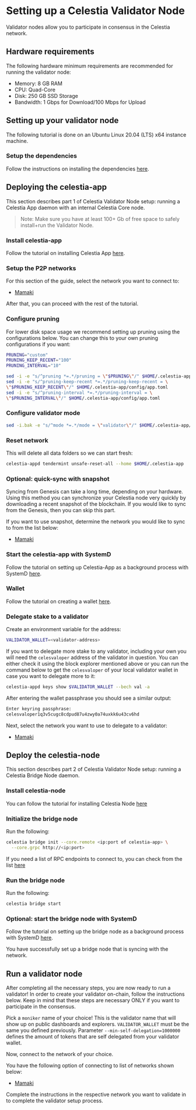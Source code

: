 # Setting up a Celestia Validator Node

Validator nodes allow you to participate in consensus in the Celestia network.

## Hardware requirements

The following hardware minimum requirements are recommended for running the
validator node:

* Memory: 8 GB RAM
* CPU: Quad-Core
* Disk: 250 GB SSD Storage
* Bandwidth: 1 Gbps for Download/100 Mbps for Upload

## Setting up your validator node

The following tutorial is done on an Ubuntu Linux 20.04 (LTS) x64
instance machine.

### Setup the dependencies

Follow the instructions on installing the dependencies [here](../developers/environment.md).

## Deploying the celestia-app

This section describes part 1 of Celestia Validator Node setup:
running a Celestia App daemon with an internal Celestia Core node.

> Note: Make sure you have at least 100+ Gb of free space to safely install+run
  the Validator Node.

### Install celestia-app

Follow the tutorial on installing Celestia App [here](../developers/celestia-app.md).

### Setup the P2P networks

For this section of the guide, select the network you want to connect to:

* [Mamaki](./mamaki-testnet.md#setup-p2p-network)

After that, you can proceed with the rest of the tutorial.

### Configure pruning

For lower disk space usage we recommend setting up pruning using the
configurations below. You can change this to your own pruning configurations
if you want:

```sh
PRUNING="custom"
PRUNING_KEEP_RECENT="100"
PRUNING_INTERVAL="10"

sed -i -e "s/^pruning *=.*/pruning = \"$PRUNING\"/" $HOME/.celestia-app/config/app.toml
sed -i -e "s/^pruning-keep-recent *=.*/pruning-keep-recent = \
\"$PRUNING_KEEP_RECENT\"/" $HOME/.celestia-app/config/app.toml
sed -i -e "s/^pruning-interval *=.*/pruning-interval = \
\"$PRUNING_INTERVAL\"/" $HOME/.celestia-app/config/app.toml
```

### Configure validator mode

```sh
sed -i.bak -e "s/^mode *=.*/mode = \"validator\"/" $HOME/.celestia-app/config/config.toml
```

### Reset network

This will delete all data folders so we can start fresh:

```sh
celestia-appd tendermint unsafe-reset-all --home $HOME/.celestia-app
```

### Optional: quick-sync with snapshot

Syncing from Genesis can take a long time, depending on your hardware. Using
this method you can synchronize your Celestia node very quickly by downloading
a recent snapshot of the blockchain. If you would like to sync from the Genesis,
then you can skip this part.

If you want to use snapshot, determine the network you would like to sync
to from the list below:

* [Mamaki](./mamaki-testnet.md#quick-sync-with-snapshot)

### Start the celestia-app with SystemD

Follow the tutorial on setting up Celestia-App as a background process
with SystemD [here](./systemd.md#start-the-celestia-app-with-systemd).

### Wallet

Follow the tutorial on creating a wallet [here](../developers/wallet.md).

### Delegate stake to a validator

Create an environment variable for the address:

```sh
VALIDATOR_WALLET=<validator-address>
```

If you want to delegate more stake to any validator, including your own you
will need the `celesvaloper` address of the validator in question. You can
either check it using the block explorer mentioned above or you can run the
command below to get the `celesvaloper` of your local validator wallet in
case you want to delegate more to it:

```sh
celestia-appd keys show $VALIDATOR_WALLET --bech val -a
```

After entering the wallet passphrase you should see a similar output:

```sh
Enter keyring passphrase:
celesvaloper1q3v5cugc8cdpud87u4zwy0a74uxkk6u43cv6hd
```

Next, select the network you want to use to delegate to a validator:

* [Mamaki](./mamaki-testnet.md#delegate-to-a-validator)

## Deploy the celestia-node

This section describes part 2 of Celestia Validator Node setup: running a
Celestia Bridge Node daemon.

### Install celestia-node

You can follow the tutorial for installing Celestia Node [here](../developers/celestia-node.md)

### Initialize the bridge node

Run the following:

```sh
celestia bridge init --core.remote <ip:port of celestia-app> \
  --core.grpc http://<ip:port>
```

If you need a list of RPC endpoints to connect to, you can check from the list [here](./mamaki-testnet.md#rpc-endpoints)

### Run the bridge node

Run the following:

```sh
celestia bridge start
```

### Optional: start the bridge node with SystemD

Follow the tutorial on setting up the bridge node as a background process with
SystemD [here](./systemd.md#celestia-bridge-node).

You have successfully set up a bridge node that is syncing with the network.

## Run a validator node

After completing all the necessary steps, you are now ready to run a validator!
In order to create your validator on-chain, follow the instructions below.
Keep in mind that these steps are necessary ONLY if you want to participate
in the consensus.

Pick a `moniker` name of your choice! This is the validator name that will show
up on public dashboards and explorers. `VALIDATOR_WALLET` must be the same you
defined previously. Parameter `--min-self-delegation=1000000` defines the
amount of tokens that are self delegated from your validator wallet.

Now, connect to the network of your choice.

You have the following option of connecting to list of networks shown below:

* [Mamaki](./mamaki-testnet.md#connect-validator)

Complete the instructions in the respective network you want to validate in
to complete the validator setup process.

